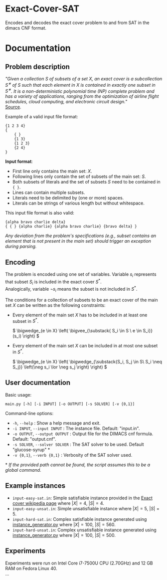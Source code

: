 # Exact-Cover-SAT
Encodes and decodes the exact cover problem to and from SAT in the dimacs CNF format.

# Documentation

## Problem description

*"Given a collection $S$ of subsets of a set $X$, an exact cover is a subcollection $S^∗$ of $S$ such that each element in $X$ is contained in exactly one subset in $S^∗$.
It is a non-deterministic polynomial time (NP) complete problem and has a variety of applications, ranging from the optimization of airline flight schedules, cloud computing, and electronic circuit design."* \
[Source](https://en.wikipedia.org/wiki/Exact_cover).

Example of a valid input file format:
```
{1 2 3 4}
{
    { }
    {1 3}
    {1 2 3}
    {2 4}
}
```

**Input format**:
* First line only contains the main set: $X$.
* Following lines only contain the set of subsets of the main set: $S$.
* Both subsets of literals and the set of subsets $S$ need to be contained in `{ }`.
* Lines can contain multiple subsets.
* Literals need to be delimited by (one or more) spaces.
* Literals can be strings of various length but without whitespace.

This input file format is also valid:
```
{alpha bravo charlie delta}
{ { } {alpha charlie} {alpha bravo charlie} {bravo delta} }
```

*Any deviation from the problem's specifications (e.g., subset contains an element that is not present in the main set) should trigger an exception during parsing.*

## Encoding

The problem is encoded using one set of variables. Variable $s_i$ represents that subset $S_i$ is included in the exact cover $S^*$.   
Analogically, variable $\neg s_i$ means the subset is not included in $S^*$.

The conditions for a collection of subsets to be an exact cover of the main set $X$ can be written as the following constraints:

- Every element of the main set $X$ has to be included in at least one subset in $S^*$.

    $ \bigwedge_{e \in X} \left( \bigvee_{\substack{ S_i \in S \\ e \in S_i}}  (s_i) \right) $

- Every element of the main set $X$ can be included in at most one subset in $S^*$.

    $ \bigwedge_{e \in X}
    \left(
        \bigwedge_{\substack{S_i, S_j \in S\\ S_i \neq S_j}} 
        \left(\neg s_i \lor \neg s_j \right) 
    \right) $

## User documentation


Basic usage: 
```
main.py [-h] [-i INPUT] [-o OUTPUT] [-s SOLVER] [-v {0,1}]
```

Command-line options:

* `-h`, `--help` : Show a help message and exit.
* `-i INPUT`, `--input INPUT` : The instance file. Default: "input.in".
* `-o OUTPUT`, `--output OUTPUT` : Output file for the DIMACS cnf formula. Default: "output.cnf".
* `-s SOLVER`, `--solver SOLVER` : The SAT solver to be used. Default "glucose-syrup" *
*  `-v {0,1}`, `--verb {0,1}` :  Verbosity of the SAT solver used.

\* *If the provided path cannot be found, the script assumes this to be a global command.* 

## Example instances
* `input-easy-sat.in`: Simple satisfiable instance provided in the [Exact cover wikipedia page](https://en.wikipedia.org/wiki/Exact_cover) where $|X| = 4$, $|S| = 4$.
* `input-easy-unsat.in`: Simple unsatisfiable instance where $|X| = 5$, $|S| = 5$. 
* `input-hard-sat.in`: Complex satisfiable instance generated using [instance_generator.py](instance_generator.py) where $|X| = 100$, $|S| = 560$. 
* `input-hard-unsat.in`: Complex unsatisfiable instance generated using [instance_generator.py](instance_generator.py) where $|X| = 100$, $|S| = 500$.

## Experiments

Experiments were run on Intel Core i7-7500U CPU (2.70GHz) and 12 GB RAM on Fedora Linux 40. \
$\dots$